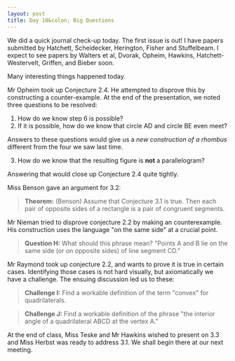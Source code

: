 ```yaml
---
layout: post
title: Day 10&colon; Big Questions
---
```


We did a quick journal check-up today. The first issue is out! I have papers
submitted by Hatchett, Scheidecker, Herington, Fisher and Stuffelbeam.
I expect to see papers by Walters et al, Dvorak, Opheim, Hawkins, Hatchett-Westervelt,
Griffen, and Bieber soon.

Many interesting things happened today.

Mr Opheim took up Conjecture 2.4. He attempted to disprove this by constructing a
counter-example. At the end of the presentation, we noted three questions to be
resolved:

  1. How do we know step 6 is possible?
  2. If it is possible, how do we know that circle AD and circle BE even meet?

Answers to these questions would give us a *new construction of a rhombus* different
from the four we saw last time.

  3. How do we know that the resulting figure is **not** a parallelogram?

Answering that would close up Conjecture 2.4 quite tightly.

Miss Benson gave an argument for 3.2:

> **Theorem:** (Benson) Assume that Conjecture 3.1 is true. Then each pair of
> opposite sides of a rectangle is a pair of congruent segments.

Mr Nieman tried to disprove conjecture 2.2 by making an counterexample. His construction
uses the language "on the same side" at a crucial point.

> **Question H:** What should this phrase mean?
> "Points A and B lie on the same side (or on opposite sides) of line segment CD."

Mr Raymond took up conjecture 2.2, and wants to prove it is true in certain cases.
Identifying those cases is not hard visually, but axiomatically we have a challenge.
The ensuing discussion led us to these:

> **Challenge I:** Find a workable definition of the term "convex" for quadrilaterals.

> **Challenge J:** Find a workable definition of the phrase "the interior angle
> of a quadrilateral ABCD at the vertex A."

At the end of class, Miss Teske and Mr Hawkins wished to present on 3.3 and Miss Herbst
was ready to address 3.1. We shall begin there at our next meeting.
